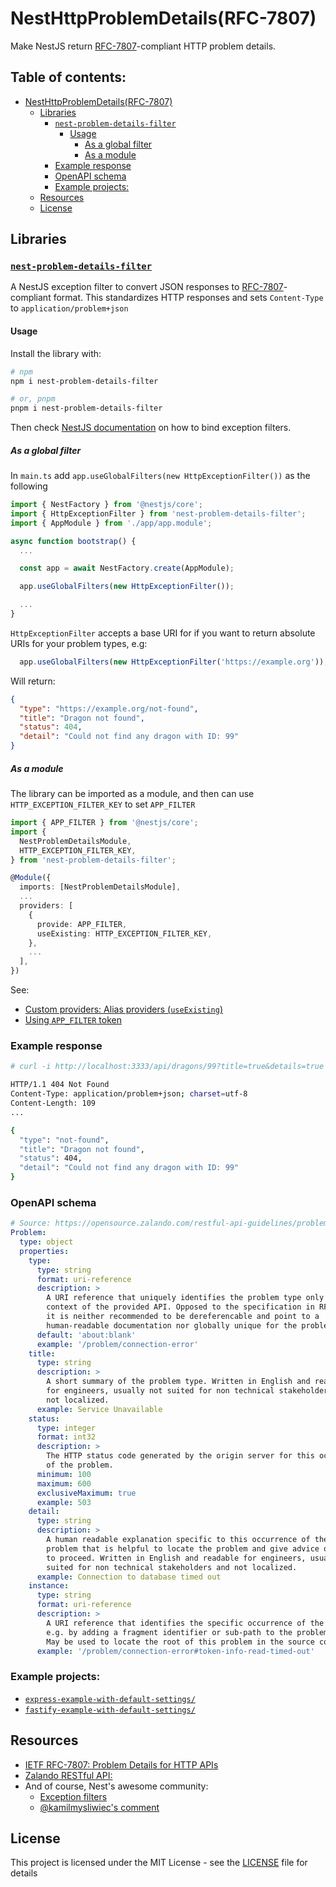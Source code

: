 # NestHttpProblemDetails(RFC-7807)

Make NestJS return [RFC-7807](https://datatracker.ietf.org/doc/html/rfc7807)-compliant HTTP problem details.

<!-- omit from toc --> 
## Table of contents:

- [NestHttpProblemDetails(RFC-7807)](#nesthttpproblemdetailsrfc-7807)
  - [Libraries](#libraries)
    - [`nest-problem-details-filter`](#nest-problem-details-filter)
      - [Usage](#usage)
        - [As a global filter](#as-a-global-filter)
        - [As a module](#as-a-module)
    - [Example response](#example-response)
    - [OpenAPI schema](#openapi-schema)
    - [Example projects:](#example-projects)
  - [Resources](#resources)
  - [License](#license)

## Libraries

### [`nest-problem-details-filter`](./libs/nest-problem-details-filter/)

A NestJS exception filter to convert JSON responses to [RFC-7807](https://datatracker.ietf.org/doc/html/rfc7807)-compliant format. This standardizes HTTP responses and sets `Content-Type` to `application/problem+json`

#### Usage

Install the library with:

```bash
# npm
npm i nest-problem-details-filter

# or, pnpm
pnpm i nest-problem-details-filter
```

Then check [NestJS documentation](https://docs.nestjs.com/exception-filters#binding-filters) on how to bind exception filters.

##### As a global filter

In `main.ts` add `app.useGlobalFilters(new HttpExceptionFilter())` as the following

```ts
import { NestFactory } from '@nestjs/core';
import { HttpExceptionFilter } from 'nest-problem-details-filter';
import { AppModule } from './app/app.module';

async function bootstrap() {
  ...

  const app = await NestFactory.create(AppModule);

  app.useGlobalFilters(new HttpExceptionFilter());

  ...
}
```

`HttpExceptionFilter` accepts a base URI for if you want to return absolute URIs for your problem types, e.g:

```ts
  app.useGlobalFilters(new HttpExceptionFilter('https://example.org'));
```

Will return:

```json
{
  "type": "https://example.org/not-found",
  "title": "Dragon not found",
  "status": 404,
  "detail": "Could not find any dragon with ID: 99"
}
```

##### As a module

The library can be imported as a module, and then can use `HTTP_EXCEPTION_FILTER_KEY` to set `APP_FILTER`

```typescript
import { APP_FILTER } from '@nestjs/core';
import {
  NestProblemDetailsModule,
  HTTP_EXCEPTION_FILTER_KEY,
} from 'nest-problem-details-filter';

@Module({
  imports: [NestProblemDetailsModule],
  ...
  providers: [
    {
      provide: APP_FILTER,
      useExisting: HTTP_EXCEPTION_FILTER_KEY,
    },
    ...
  ],
})
```

See:

- [Custom providers: Alias providers (`useExisting`)](https://docs.nestjs.com/fundamentals/custom-providers#alias-providers-useexisting)
- [Using `APP_FILTER` token](https://docs.nestjs.com/exception-filters#binding-filters)

### Example response

```bash
# curl -i http://localhost:3333/api/dragons/99?title=true&details=true

HTTP/1.1 404 Not Found
Content-Type: application/problem+json; charset=utf-8
Content-Length: 109
...

{
  "type": "not-found",
  "title": "Dragon not found",
  "status": 404,
  "detail": "Could not find any dragon with ID: 99"
}
```

### OpenAPI schema

```yml
# Source: https://opensource.zalando.com/restful-api-guidelines/problem-1.0.1.yaml
Problem:
  type: object
  properties:
    type:
      type: string
      format: uri-reference
      description: >
        A URI reference that uniquely identifies the problem type only in the
        context of the provided API. Opposed to the specification in RFC-7807,
        it is neither recommended to be dereferencable and point to a
        human-readable documentation nor globally unique for the problem type.
      default: 'about:blank'
      example: '/problem/connection-error'
    title:
      type: string
      description: >
        A short summary of the problem type. Written in English and readable
        for engineers, usually not suited for non technical stakeholders and
        not localized.
      example: Service Unavailable
    status:
      type: integer
      format: int32
      description: >
        The HTTP status code generated by the origin server for this occurrence
        of the problem.
      minimum: 100
      maximum: 600
      exclusiveMaximum: true
      example: 503
    detail:
      type: string
      description: >
        A human readable explanation specific to this occurrence of the
        problem that is helpful to locate the problem and give advice on how
        to proceed. Written in English and readable for engineers, usually not
        suited for non technical stakeholders and not localized.
      example: Connection to database timed out
    instance:
      type: string
      format: uri-reference
      description: >
        A URI reference that identifies the specific occurrence of the problem,
        e.g. by adding a fragment identifier or sub-path to the problem type.
        May be used to locate the root of this problem in the source code.
      example: '/problem/connection-error#token-info-read-timed-out'
```

### Example projects:

- [`express-example-with-default-settings/`](./examples/express-example-with-default-settings/)
- [`fastify-example-with-default-settings/`](./examples/fastify-example-with-default-settings/)

## Resources

- [IETF RFC-7807: Problem Details for HTTP APIs](https://datatracker.ietf.org/doc/html/rfc7807)
- [Zalando RESTful API:](https://opensource.zalando.com/restful-api-guidelines/#176)
- And of course, Nest's awesome community:
  - [Exception filters](https://docs.nestjs.com/exception-filters#exception-filters-1)
  - [@kamilmysliwiec's comment](https://github.com/nestjs/nest/issues/2953#issuecomment-531678153)

## License

This project is licensed under the MIT License - see the [LICENSE](./LICENSE) file for details
